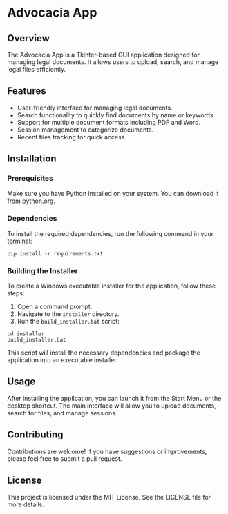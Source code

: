 # Advocacia App

## Overview
The Advocacia App is a Tkinter-based GUI application designed for managing legal documents. It allows users to upload, search, and manage legal files efficiently.

## Features
- User-friendly interface for managing legal documents.
- Search functionality to quickly find documents by name or keywords.
- Support for multiple document formats including PDF and Word.
- Session management to categorize documents.
- Recent files tracking for quick access.

## Installation

### Prerequisites
Make sure you have Python installed on your system. You can download it from [python.org](https://www.python.org/downloads/).

### Dependencies
To install the required dependencies, run the following command in your terminal:

```
pip install -r requirements.txt
```

### Building the Installer
To create a Windows executable installer for the application, follow these steps:

1. Open a command prompt.
2. Navigate to the `installer` directory.
3. Run the `build_installer.bat` script:

```
cd installer
build_installer.bat
```

This script will install the necessary dependencies and package the application into an executable installer.

## Usage
After installing the application, you can launch it from the Start Menu or the desktop shortcut. The main interface will allow you to upload documents, search for files, and manage sessions.

## Contributing
Contributions are welcome! If you have suggestions or improvements, please feel free to submit a pull request.

## License
This project is licensed under the MIT License. See the LICENSE file for more details.